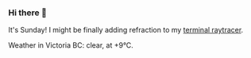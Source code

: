 ### Hi there :wave:

It's Sunday! I might be finally adding refraction to my [terminal raytracer](https://github.com/bewuethr/bash-raytracer).

Weather in Victoria BC: clear, at +9°C.
